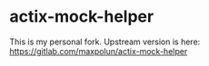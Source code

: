 # actix-mock-helper

This is my personal fork. Upstream version is here: https://gitlab.com/maxpolun/actix-mock-helper
